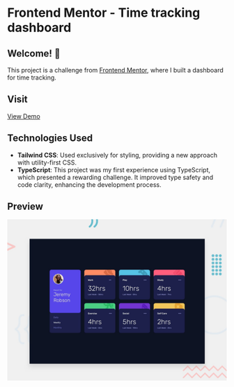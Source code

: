 # Frontend Mentor - Time tracking dashboard

## Welcome! 👋

This project is a challenge from [Frontend Mentor](https://www.frontendmentor.io), where I built a dashboard for time tracking.

## Visit
[View Demo](https://vabdullh.github.io/time-tracking-dashboar/dist/)


## Technologies Used

- **Tailwind CSS**: Used exclusively for styling, providing a new approach with utility-first CSS.
- **TypeScript**: This project was my first experience using TypeScript, which presented a rewarding challenge. It improved type safety and code clarity, enhancing the development process.

## Preview

![Design preview for the Time tracking dashboard coding challenge](./design/desktop-preview.jpg)
